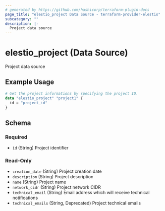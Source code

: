 ```yaml
---
# generated by https://github.com/hashicorp/terraform-plugin-docs
page_title: "elestio_project Data Source - terraform-provider-elestio"
subcategory: ""
description: |-
  Project data source
---
```


# elestio_project (Data Source)

Project data source

## Example Usage

```terraform
# Get the project informations by specifying the project ID.
data "elestio_project" "project1" {
  id = "project_id"
}
```

<!-- schema generated by tfplugindocs -->
## Schema

### Required

- `id` (String) Project identifier

### Read-Only

- `creation_date` (String) Project creation date
- `description` (String) Project description
- `name` (String) Project name
- `network_cidr` (String) Project network CIDR
- `technical_email` (String) Email address which will receive technical notifications
- `technical_emails` (String, Deprecated) Project technical emails
